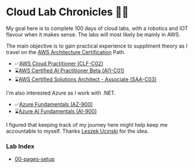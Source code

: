 # Cloud Lab Chronicles 😶‍🌫️
My goal here is to complete 100 days of cloud labs, with a robotics and IOT flavour when it makes sense. The labs will most likely be mainly in AWS. 

The main objective is to gain practical experience to suppliment theory as I travel on the [AWS Architecture Certification](https://d1.awsstatic.com/training-and-certification/docs/AWS_certification_paths.pdf) Path. 
- ✅[AWS Cloud Practitioner (CLF-C02)](https://aws.amazon.com/certification/certified-cloud-practitioner/) 
- ⌛[AWS Certified AI Practitioner Beta (AI1-C01)](https://aws.amazon.com/certification/certified-ai-practitioner/)
- ⌛[AWS Certified Solutions Architect - Associate (SAA-C03)](https://aws.amazon.com/certification/certified-solutions-architect-associate/)

I'm also interested Azure as I work with .NET.
- ✅[Azure Fundamentals (AZ-900)](https://learn.microsoft.com/en-us/credentials/certifications/azure-fundamentals/) 
- ⌛[Azure AI Fundamentals (AI-900)](https://learn.microsoft.com/en-us/credentials/certifications/azure-ai-fundamentals/)

I figured that keeping track of my journey here might help keep me accountable to myself. Thanks [Leszek Ucinski](https://github.com/LesUski/100-Days-in-Cloud/tree/main) for the idea.

### Lab Index
- [00-pages-setup](https://github.com/matthewww/cloud-lab-chronicles/blob/main/00-pages-setup.md)
